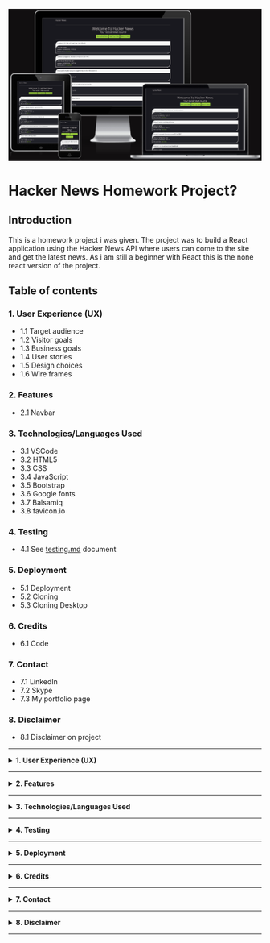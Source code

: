 ![Homepage displayed on multiple devices](./assets/images/am-i-responsive.png)

# **Hacker News Homework Project?**

## **Introduction**

This is a homework project i was given. The project was to build a React application using the Hacker News API where users can come to the site and get the latest news. As i am still a beginner with React this is the none react version of the project.

## **Table of contents** 

### **1. User Experience (UX)**
  * 1.1 Target audience
  * 1.2 Visitor goals
  * 1.3 Business goals
  * 1.4 User stories
  * 1.5 Design choices
  * 1.6 Wire frames

### **2. Features**
  * 2.1 Navbar

### **3. Technologies/Languages Used**
  * 3.1 VSCode
  * 3.2 HTML5
  * 3.3 CSS
  * 3.4 JavaScript
  * 3.5 Bootstrap
  * 3.6 Google fonts 
  * 3.7 Balsamiq
  * 3.8 favicon.io

### **4. Testing**
  * 4.1 See [testing.md](testing.md) document 

### **5. Deployment**

  * 5.1 Deployment 
  * 5.2 Cloning 
  * 5.3 Cloning Desktop

### **6. Credits**
  * 6.1 Code

### **7. Contact**
  * 7.1 LinkedIn
  * 7.2 Skype
  * 7.3 My portfolio page

### **8. Disclaimer**

  * 8.1 Disclaimer on project 

<hr>

<details>
<summary><strong>1. User Experience (UX)</strong></summary>
<br/>

#### **1.1 Target Audience**

Anyone who wishes to use the site to read the latest news on the Hacker News API. 

#### **1.2 Visitor goals** 

I want to be able to come to the site and easily read the latest news.

#### **1.3 Business goals**

No business or monetary goals, this was a homework project i was given to complete. 

#### **1.4 User Stories**

As a visitor to the company website i expect/want/need
 

#### **1.5 Design choices** 

A very simple SPA (Single Page Application) powered by the Hacker News API. Design choices are as follows: 

#### **FONTS**

I decided i would use the Google fonts [Open Sans](https://fonts.google.com/specimen/Open+Sans?preview.text=Whose%20paying%20the%20bill&preview.text_type=custom). Open Sans is a humanist sans serif typeface designed by Steve Matteson. Open Sans was designed with an upright stress, open forms and a neutral, yet friendly appearance. It was optimized for print, web, and mobile interfaces, and has excellent legibility characteristics in its letterforms.

![Image of how the font will look](./assets/images/open-sans-font.png)

#### **ICONS**

Any icons that were used were taken from the Font Awesome website.  

#### **COLORS**

The color palette for the project can be found below.<br>

![Image of the color pallet used for the project](./assets/images/colour-scheme.png)

#### **1.6 Wire Frames** 

The wireframes for the project can be seen below. There is a wireframe for desktop, tablet and mobile.

#### **DESKTOP**
![Desktop Wireframe](./assets/images/homepage-desktop-unloaded.png)<br/>
![Desktop Wireframe](./assets/images/homepage-desktop-loaded.png)<br/>

#### **TABLET**
![Tablet Wireframe](./assets/images/homepage-tablet-unloaded.png)<br/>
![Tablet Wireframe](./assets/images/homepage-tablet-opened.png)<br/>

#### **MOBILE**
![Mobile Wireframe](./assets/images/homepage-mobile-unloaded.png)<br/>
![Mobile Wireframe](./assets/images/homepage-mobile-opened.png)<br/>

</details>

<hr>

<details>
<summary><strong>2. Features</strong></summary>
<br/>

#### **2.1 Navbar** 

The navbar is a simple Bootstrap navbar that is responsive and will change depending on the screen size. As this is an SPA there was no need to add extra pages as links in the Navbar.

#### **2.2 Action Buttons**

![Image of action buttons](./assets/images/action-buttons.png)

There are 3x action buttons for the user to interact with. 

1. Read Latest News 
When the user clicks on this button it will call the function `getNewPosts()` This will activate the api feed and generate all of the latest news stories for the user to scroll through and interact with

2. Read Top News
When the user clicks on this button it will call the function `getTopPosts()` This will activate the api feed and generate all of the top news stories for the user to scroll through and interact with

3. Reset All News
When the user clicks on this button it will call the function `clearNews()` This will reset the page and delete all of the news posts that were previously generated and showing. 

</details>

<hr>

<details>
<summary><strong>3. Technologies/Languages Used</strong></summary>
<br/>

3.1 [VSCode](https://code.visualstudio.com/) - Is the IDE i used for coding this project<br>
3.2 [HTML5](https://developer.mozilla.org/en-US/docs/Learn/HTML) - This is the markup language i used for this project.<br>
3.3 [CSS](https://developer.mozilla.org/en-US/docs/Learn/CSS) - I used CSS to help alter and adjust the presentation of the website to create a pleasant user experience.<br>
3.4 [JavaScript](https://developer.mozilla.org/en-US/docs/Web/JavaScript) - JavaScript was used to do the mathematics to give the user the full breakdown<br>
3.5 [Bootstrap](https://getbootstrap.com/) - Bootstrap 5 is the version i used for the development of this project.<br>
3.6 [Google fonts](https://fonts.google.com/) - I used the font Open Sans from Google Fonts for this project<br>
3.7 [Balsamiq](https://balsamiq.com/)- I used Balsamiq for the production of the wireframes<br>
3.8 [favicon.io](https://favicon.io/) - Favicon.io is the free favicon generator i used for this project
</details>

<hr>

<details>
<summary><strong>4. Testing</strong></summary>
<br>

* Testing information can be found in the [testing.md](testing.md) file
</details>
<hr>

<details>
<summary><strong>5. Deployment</strong></summary>
<br>

#### **5.1 Deployment**  

To deploy the site on Github i undertook the following steps:

1. Navigated to my profile page on Github
2. Selected this project from the repositories ([Link Here](https://github.com/smcgdub/hacker-news-homework-project-none-react))
3. Clicked on settings
4. Click on pages which is on the left which is in the code and automation section
5. Click where is says source and in the dropdown menu select master 
6. Click on the next dropdown menu to the right select /(root)
7. Click save

You will then receive a confirmation saying the page has been published and also be provided with the link where people can view your site. The link to view the live site can be found by clicking [Here](https://smcgdub.github.io/hacker-news-homework-project-none-react/)

#### **5.2 Cloning**

You can clone the projects repository to your local computer by following the steps below:

Cloning a repository using the command line

1. On github navigate to the project repository. ([Link Here](https://github.com/smcgdub/hacker-news-homework-project-none-react))
2. Click on the tab that says code 
3. From the menu select HTTPS
4. Click on the copy button to the right of the HTTPS url
5. Open the terminal in your IDE
6. Change the current working directory to the location where you want the cloned directory.
7. In terminal type `git clone` and then paste the URL you copied earlier 
8. Press Enter to create your local clone.

#### **5.3 Cloning Desktop**
You can also clone the project using Github Desktop. To do this you can do the following: 

1. On github navigate to the project repository. ([Link Here](https://github.com/smcgdub/hacker-news-homework-project-none-react))
2. Click on the tab that says code 
3. Click on Download ZIP
4. Unzip the repository after it downloads to your machine and then drag the unzipped files into your IDE.

</details>

<hr>

<details>
<summary><strong>6. Credits</strong></summary> 
<br>

#### **6.1 Code** 

* The flicker effect on page load code was compiled using the [Angry Tools](https://angrytools.com/css/animation/) CSS animation website 

</details>
<hr>

<details>
<summary><strong>7. Contact</strong></summary>
<br>

Feel free to contact me on any of the following channels:<br>

* 7.1 [LinkedIn](https://www.linkedin.com/in/stephenmcgovern01/)<br>
* 7.2 [Skype](https://join.skype.com/invite/ndruMu7qVuKZ)
* 7.3 [My portfolio page](https://stephens-portfolio.com/)
</details>

<hr>

<details>
<summary><strong>8. Disclaimer</strong></summary>
<br>

* 8.1 There is no monetization generated from this site. It is purely for educational purposes undertaken as part of a homework project.
</details>

<hr>